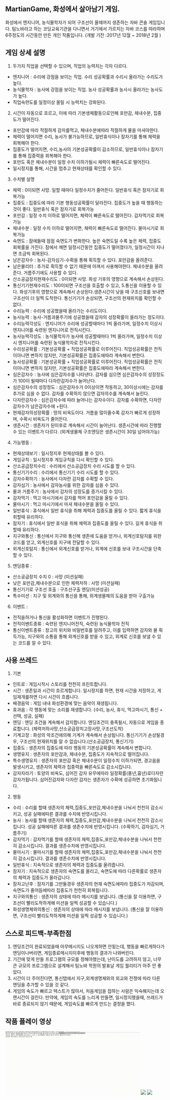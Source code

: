 ## MartianGame, 화성에서 살아남기 게임.
화성에서 엔지니어, 농식물학자가 되어 구조선이 올때까지 생존하는 자바 콘솔 게임입니다. 팀노바라고 하는 코딩교육기관을 다니면서 거기에서 가르치는 자바 코스를 따라하며 6주정도의 시간동안 만든 개인 작품입니다. (개발 기잔 :2017년 12월 ~ 2018년 2월 )

## 게임 상세 설명
1. 두가지 직업을 선택할 수 있으며, 직업의 능력치는 각자 다르다.
- 엔지니어 : 수리에 강점을 보이는 직업. 수리 성공확률과 수리시 올라가는 수리도가 높다.
- 농식물학자 : 농사에 강점을 보이는 직업. 농사 성공확률과 농사시 올라가는 농사도가 높다.  
- 직업숙련도를 일정이상 올릴 시 능력치는 강화된다.
2. 시간이 자동으로 흐르고, 이에 따라 기본생체활동으로인해 포만감, 체내수분, 집중도가 떨어진다.
- 포만감에 따라 적절하게 감자를먹고, 체내수분에따라 적절하게 물을 마셔야한다.
- 체력이 떨어지면 수리, 농사가 불가능하므로, 일반휴식이나 잠자기를 통해 체력을 회복해아 한다.
- 집중도가 떨어지면, 수리,농사의 기본성공확률이 감소하므로, 일반휴식이나 잠자기를 통해 집중력을 회복해아 한다.
- 포만도 혹은 체내수분이 일정 수치 이하가될시 체력이 빠른속도로 떨어진다.
- 일시정지를 통해, 시간을 멈추고 현재상태를 확인할 수 있다.
3. 수치별 설명 
- 체력 : 0이되면 사망. 일할 때마다 일정수치가 줄어든다. 일반휴식 혹은 잠자기로 회복가능
- 집중도 : 집중도에 따라 기본 행동성공확률이 달라진다. 집중도가 높을 때 행동하는 것이 좋다. 일반휴식 혹은 잠자기로 회복가능
- 포만감 : 일정 수치 이하로 떨어지면, 체력이 빠른속도로 떨어진다. 감자먹기로 회복가능
- 체내수분 : 일정 수치 이하로 떨어지면, 체력이 빠른속도로 떨어진다. 물마시기로 회복가능
- 숙면도 : 잠에들때 점점 숙면도가 변화한다. 높은 숙면도일 수록 높은 체력, 집중도 회복률을 가진다. 잠에서 깨면 일정시간동안 집중도가 떨어졌다가, 일정시간이 지나면 조금씩 회복된다.
- 남은감자수 : 농사-감자심기-수확을 통해 획득할 수 있다. 포만감을 올려준다.
- 남은물리터 : 추가로 획득할 수 없기 때문에 아껴서 사용해야한다. 체내수분을 올려준다. 거름주기에도 사용할 수 있다.
- 산소공급장치현재수리도 : 0이되면 사망. 화성 기후의 영향으로 계속해서 손상된다.
- 통신기기현재수리도 : 100이되면 구조선을 호출할 수 있고, 5.통신을 이용할 수 있다. 화성기후의 영향으로 계속해서 손상된다.생존시간이 낮을 때 구조신호를 보내면 구조선이 더 일찍 도착한다. 통신기기가 손상되면, 구조선의 현재위치를 확인할 수 없다.
- 수리능력 : 수리에 성공했을때 올라가는 수리도이다.
- 농사능력 : 농사-거름과물주기에 성공했을때 감자의 성장확률이 올라가는 정도이다.
- 수리능력각성도 : 엔지니어가 수리에 성공할때마다 1씩 올라가며, 일정수치 이상시 엔지니어를 숙련된 엔지니어로 전직시킨다.
- 농사능력각성도 : 농식물학자가 농사에 성공할때마다 1씩 올라가며, 일정수치 이상시 엔지니어를 숙련된 농식물학자로 전직시킨다.
- 수리성공확률 : 기본성공확률 + 직업성공확률로 이루어진다. 직업성공확률은 전직이아니면 변하지 않지만, 기본성공확률은 집중도에따라 계속해서 변한다.
- 농사성공확률 : 기본성공확률 + 직업성공확률로 이루어진다. 직업성공확률은 전직이아니면 변하지 않지만, 기본성공확률은 집중도에따라 계속해서 변한다.
- 심은감자수 : 농사에 심은감자수를 나타낸다. 감자를 심으면 심은감자수의 성장정도가 100이 될때마다 다자란감자수가 늘어난다.
- 심은감자수의 성장정도 : 심은감자수가 0이상이면 작동하고, 30이상시에는 감자를 추가로 심을 수 없다. 감자를 수확하지 않으면 감자의수를 계속해서 늘린다.
- 다자란감자수 : 심은감자수에 따라 늘어나는 감자수이다. 감자를 수확하면, 다자란감자수가 남은감자수에 +된다.
- 현재감자의성장확률 : 땅의 비옥도이다. 거름을 많이줄수록 감자가 빠르게 성장하며, 수확시 비옥도가 줄어든다.
- 생존시간 : 생존자가 된이후로 계속해서 시간이 늘어난다. 생존시간에 따라 진행할 수 있는 이벤트가 다르다. (외계생물체 구조엔딩은 생존시간이 30일 넘어야가능)
4. 가능행동 : 
- 현재상태보기 : 일시정지후 현재상태를 볼 수 있다.
- 게임규칙 : 일시정지후 게임규칙을 다시 확인할 수 있다.
- 산소공급장치수리 : 수리에서 산소공급장치 수리 시도를 할 수 있다.
- 통신기기수리 : 수리에서 통신기기 수리 시도를 할 수 있다.
- 감자수확하기 : 농사에서 다자란 감자를 수확할 수 있다. 
- 감자심기 :  농사에서 감자농사를 위한 감자를 심을 수 있다.
- 물과 거름주기 : 농사에서 감자의 성장도를 증가시킬 수 있다.
- 감자먹기 : 먹고 마시기에서 감자를 먹어 포만감을 올릴 수 있다.
- 물마시기 : 먹고 마시기에서 마셔 체내수분을 올릴 수 있다.
- 일반휴식 : 휴식에서 일반 휴식을 취해 체력과 집중도를 올릴 수 있다. 짧게 휴식을 취할때 유리하다.
- 잠자기 : 휴식에서 일반 휴식을 취해 체력과 집중도를 올릴 수 있다. 길게 휴식을 취할때 유리하다.
- 지구와통신 : 통신에서 지구와 통신해 생존에 도움을 얻거나, 외계신호탐지를 위한 코드를 얻고, 외계신호를 지구에 전달할 수 있다.
- 외계신호탐지 : 통신에서 외계신호를 받거나, 외계에 신호를 보내 구조시간을 단축할 수 있다.
5. 엔딩종류 :
- 산소공급장치 수치 0 : 사망 (미션실패)
- 낮은 포만감,체내수분으로 인한 체력저하 : 사망 (미션실패)
- 통신기기로 구조선 호출 : 구조선구출 엔딩(미션성공)
- 특수미션 : 지구 및 외계와의 통신을 통해, 외계생물체의 도움을 받아 구출가능
6. 이벤트 : 
- 전직을하거나 통신을 활성화하면 이벤트가 진행된다.
- 전직이벤트종류 : 숙련된 엔지니어전직, 숙련된 농식물학자 전직
- 통신이벤트종류 : 창고의 위치와 비밀번호를 알려주고, 이를 입력하면 감자와 물 획득가능, 지구와의 소통을 통해  외계신호를 받을 수 있고, 외계로 신호를 보낼 수 있는 코드를 알 수 있다.

## 사용 쓰레드 
1. 기본
- 인트로 : 게임시작시 스토리를 천천히 프린트합니다.
- 시간 : 생존일과 시간이 흐르게합니다. 일시정지를 하면, 현재 시간을 저장하고, 게임재개를하면 다시 시간이 흐릅니다.
- 배경음악 : 게임 내내 화성환경에 맞는 음악이 재생됩니다.
- 효과음 : 각 행동에 맞는 소리를 재생합니다. (수리, 농사, 휴식, 먹고마시기, 통신 + 선택, 성공, 실패)
- 엔딩 : 엔딩 조건을 계속해서 감지합니다. 엔딩조건이 충족될시, 자동으로 게임을 종료합니다. (체력저하사망,산소공급장치고장사망,구조선도착)
- 기계고장 : 화성의 악조건에의해 기계가 계속해서 손상됩니다. 통신기기가 손상될경우, 구조선의 현재위치를 알 수 없습니다.(산소공급장치, 통신기기)
- 집중도 : 생존자의 집중도에 따라 행동의 기본성공확률이 계속해서 변합니다.
- 생명유지 : 생존자의 포만감과, 체내수분, 집중도가 지속적으로 떨어집니다.
- 특수생명유지 : 생존자의 포만감 혹은 체내수분이 일정수치 이하가되면, 경고음을 발생시키고, 생존자의 체력과 집중력을 빠른속도로 감소시킵니다.
- 감자자라기 : 토양의 비옥도, 심어진 감자 유무에따라 일정확률(풍년,흉년)로다자란감자가됩니다. 심어진감자와 다자란 감자는 생존자가 수확에 성공하면 초기화됩니다.
2. 행동
- 수리 : 수리를 할때 생존자의 체력,집중도,포만감,체내수분을 나눠서 천천히 감소시키고, 성공 실패에따른 결과를 수치에 반영시킵니다.
- 농사 : 농사를 할때 생존자의 체력,집중도,포만감,체내수분을 나눠서 천천히 감소시킵니다. 성공 실패에따른 결과를 생존수치에 반영시킵니다. (수확하기, 감자심기, 거름주기)
- 감자먹기 : 감자먹기를 할때 생존자의 체력,집중도,포만감,체내수분을 나눠서 천천히 감소시킵니다. 결과를 생존수치에 반영시킵니다.
- 물마시기 : 물마시기를 할때 생존자의 체력,집중도,포만감,체내수분을 나눠서 천천히 감소시킵니다. 결과를 생존수치에  반영시킵니다.
- 일반휴식 : 지속적으로 생존자의 체력과 집중도를 올려줍니다.
- 잠자기 : 지속적으로 생존자의 숙면도를 올리고, 숙면도에 따라 다른확률로 생존자의 체력과 집중도가 올라갑니다.
- 잠자고난후 : 잠자기를 그만둘경우 생존자의 현재 숙면도에따라 집중도가 차감되며, 숙면도가 줄어듬에따라 집중도가 천천히 회복됩니다.
- 지구와의통신 : 생존자의 상태에 따라 메시지를 보냅니다. (통신을 잘 이용하면, 구조선이 빨리도착하게해 미션을 일찍 성공할 수 있습니다.)
- 화성생명체와의통신 : 생존자의 상태에 따라 메시지를 보냅니다. (통신을 잘 이용하면, 구조선이 빨리도착하게해  미션을 일찍 성공할 수 있습니다.)

 
## 스스로 피드백-부족한점
1. 엔딩조건이 완료되었을때 아무메시지도 나오게하면 안됬는데, 행동을 빠르게하다가 엔딩이나버리면, 게임종료메시지이후에 행동의 결과가 나와버린다.
2. 기간에 맞게 만들 프로그램의 규모를 정해야했는데, 난이도를 고려하지 않고, 너무 큰 규모의 프로그램으로 설계해서 팀노바 학원의 발표날 게임 퀄리티가 아주 안 좋았다.
3. 시간이 더 주어진다면, 통신탭에서 지구,외계생명체와의 외교와 전쟁에 따라 다른 엔딩을 추가할 수 있을 것 같다. 
4. 게임의 속도가 빠르고 텍스트가 많아서, 처음게임을 접하는 사람은 익숙해지는데 오랜시간이 걸린다. 만약에, 게임의 속도를 느리게 만들면, 일시정지했을때, 쓰레드가 바로 종료되지 않기 때문에, 게임속도를 빠르게 만드는 결정을 했다.

## 작품 플레이 영상
<img src="videos/play_video1.gif" height="200">
<img src="videos/play_video2.gif" height="200">
<img src="videos/play_video3.gif" height="200">